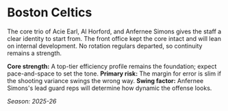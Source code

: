 # Boston Celtics

The core trio of Acie Earl, Al Horford, and Anfernee Simons gives the staff a clear identity to start from.
The front office kept the core intact and will lean on internal development.
No rotation regulars departed, so continuity remains a strength.

**Core strength:** A top-tier efficiency profile remains the foundation; expect pace-and-space to set the tone.
**Primary risk:** The margin for error is slim if the shooting variance swings the wrong way.
**Swing factor:** Anfernee Simons's lead guard reps will determine how dynamic the offense looks.

_Season: 2025-26_
